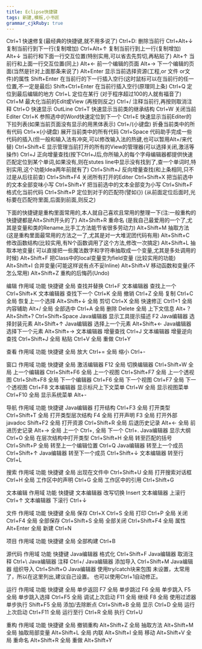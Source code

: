 ```yaml
---
title: Eclipse快捷键
tags: 新建,模板,小书匠
grammar_cjkRuby: true
---
```

Ctrl+1 快速修复(最经典的快捷键,就不用多说了)
Ctrl+D: 删除当前行 
Ctrl+Alt+↓ 复制当前行到下一行(复制增加)
Ctrl+Alt+↑ 复制当前行到上一行(复制增加)
Alt+↓ 当前行和下面一行交互位置(特别实用,可以省去先剪切,再粘贴了)
Alt+↑ 当前行和上面一行交互位置(同上)
Alt+← 前一个编辑的页面
Alt+→ 下一个编辑的页面(当然是针对上面那条来说了)
Alt+Enter 显示当前选择资源(工程,or 文件 or文件)的属性
Shift+Enter 在当前行的下一行插入空行(这时鼠标可以在当前行的任一位置,不一定是最后)
Shift+Ctrl+Enter 在当前行插入空行(原理同上条)
Ctrl+Q 定位到最后编辑的地方
Ctrl+L 定位在某行 (对于程序超过100的人就有福音了)
Ctrl+M 最大化当前的Edit或View (再按则反之)
Ctrl+/ 注释当前行,再按则取消注释
Ctrl+O 快速显示 OutLine
Ctrl+T 快速显示当前类的继承结构
Ctrl+W 关闭当前Editer
Ctrl+K 参照选中的Word快速定位到下一个
Ctrl+E 快速显示当前Editer的下拉列表(如果当前页面没有显示的用黑体表示)
Ctrl+/(小键盘) 折叠当前类中的所有代码
Ctrl+×(小键盘) 展开当前类中的所有代码
Ctrl+Space 代码助手完成一些代码的插入(但一般和输入法有冲突,可以修改输入法的热键,也可以暂用Alt+/来代替)
Ctrl+Shift+E 显示管理当前打开的所有的View的管理器(可以选择关闭,激活等操作)
Ctrl+J 正向增量查找(按下Ctrl+J后,你所输入的每个字母编辑器都提供快速匹配定位到某个单词,如果没有,则在stutes line中显示没有找到了,查一个单词时,特别实用,这个功能Idea两年前就有了)
Ctrl+Shift+J 反向增量查找(和上条相同,只不过是从后往前查)
Ctrl+Shift+F4 关闭所有打开的Editer
Ctrl+Shift+X 把当前选中的文本全部变味小写
Ctrl+Shift+Y 把当前选中的文本全部变为小写
Ctrl+Shift+F 格式化当前代码
Ctrl+Shift+P 定位到对于的匹配符(譬如{}) (从前面定位后面时,光标要在匹配符里面,后面到前面,则反之)

下面的快捷键是重构里面常用的,本人就自己喜欢且常用的整理一下(注:一般重构的快捷键都是Alt+Shift开头的了)
Alt+Shift+R 重命名 (是我自己最爱用的一个了,尤其是变量和类的Rename,比手工方法能节省很多劳动力)
Alt+Shift+M 抽取方法 (这是重构里面最常用的方法之一了,尤其是对一大堆泥团代码有用)
Alt+Shift+C 修改函数结构(比较实用,有N个函数调用了这个方法,修改一次搞定)
Alt+Shift+L 抽取本地变量( 可以直接把一些魔法数字和字符串抽取成一个变量,尤其是多处调用的时候)
Alt+Shift+F 把Class中的local变量变为field变量 (比较实用的功能)
Alt+Shift+I 合并变量(可能这样说有点不妥Inline)
Alt+Shift+V 移动函数和变量(不怎么常用)
Alt+Shift+Z 重构的后悔药(Undo)

编辑
作用域 功能 快捷键 
全局 查找并替换 Ctrl+F 
文本编辑器 查找上一个 Ctrl+Shift+K 
文本编辑器 查找下一个 Ctrl+K 
全局 撤销 Ctrl+Z 
全局 复制 Ctrl+C 
全局 恢复上一个选择 Alt+Shift+↓ 
全局 剪切 Ctrl+X 
全局 快速修正 Ctrl1+1 
全局 内容辅助 Alt+/ 
全局 全部选中 Ctrl+A 
全局 删除 Delete 
全局 上下文信息 Alt+？
Alt+Shift+?
Ctrl+Shift+Space 
Java编辑器 显示工具提示描述 F2 
Java编辑器 选择封装元素 Alt+Shift+↑ 
Java编辑器 选择上一个元素 Alt+Shift+← 
Java编辑器 选择下一个元素 Alt+Shift+→ 
文本编辑器 增量查找 Ctrl+J 
文本编辑器 增量逆向查找 Ctrl+Shift+J 
全局 粘贴 Ctrl+V 
全局 重做 Ctrl+Y 

 
查看
作用域 功能 快捷键 
全局 放大 Ctrl+= 
全局 缩小 Ctrl+- 

 
窗口
作用域 功能 快捷键 
全局 激活编辑器 F12 
全局 切换编辑器 Ctrl+Shift+W 
全局 上一个编辑器 Ctrl+Shift+F6 
全局 上一个视图 Ctrl+Shift+F7 
全局 上一个透视图 Ctrl+Shift+F8 
全局 下一个编辑器 Ctrl+F6 
全局 下一个视图 Ctrl+F7 
全局 下一个透视图 Ctrl+F8 
文本编辑器 显示标尺上下文菜单 Ctrl+W 
全局 显示视图菜单 Ctrl+F10 
全局 显示系统菜单 Alt+- 

 
导航
作用域 功能 快捷键 
Java编辑器 打开结构 Ctrl+F3 
全局 打开类型 Ctrl+Shift+T 
全局 打开类型层次结构 F4 
全局 打开声明 F3 
全局 打开外部javadoc Shift+F2 
全局 打开资源 Ctrl+Shift+R 
全局 后退历史记录 Alt+← 
全局 前进历史记录 Alt+→ 
全局 上一个 Ctrl+, 
全局 下一个 Ctrl+. 
Java编辑器 显示大纲 Ctrl+O 
全局 在层次结构中打开类型 Ctrl+Shift+H 
全局 转至匹配的括号 Ctrl+Shift+P 
全局 转至上一个编辑位置 Ctrl+Q 
Java编辑器 转至上一个成员 Ctrl+Shift+↑ 
Java编辑器 转至下一个成员 Ctrl+Shift+↓ 
文本编辑器 转至行 Ctrl+L 

 
搜索
作用域 功能 快捷键 
全局 出现在文件中 Ctrl+Shift+U 
全局 打开搜索对话框 Ctrl+H 
全局 工作区中的声明 Ctrl+G 
全局 工作区中的引用 Ctrl+Shift+G 

 
文本编辑
作用域 功能 快捷键 
文本编辑器 改写切换 Insert 
文本编辑器 上滚行 Ctrl+↑ 
文本编辑器 下滚行 Ctrl+↓ 

 
文件
作用域 功能 快捷键 
全局 保存 Ctrl+X 
Ctrl+S 
全局 打印 Ctrl+P 
全局 关闭 Ctrl+F4 
全局 全部保存 Ctrl+Shift+S 
全局 全部关闭 Ctrl+Shift+F4 
全局 属性 Alt+Enter 
全局 新建 Ctrl+N 

 
项目
作用域 功能 快捷键 
全局 全部构建 Ctrl+B 

 
源代码
作用域 功能 快捷键 
Java编辑器 格式化 Ctrl+Shift+F 
Java编辑器 取消注释 Ctrl+\ 
Java编辑器 注释 Ctrl+/ 
Java编辑器 添加导入 Ctrl+Shift+M 
Java编辑器 组织导入 Ctrl+Shift+O 
Java编辑器 使用try/catch块来包围 未设置，太常用了，所以在这里列出,建议自己设置。
也可以使用Ctrl+1自动修正。 

 
运行
作用域 功能 快捷键 
全局 单步返回 F7 
全局 单步跳过 F6 
全局 单步跳入 F5 
全局 单步跳入选择 Ctrl+F5 
全局 调试上次启动 F11 
全局 继续 F8 
全局 使用过滤器单步执行 Shift+F5 
全局 添加/去除断点 Ctrl+Shift+B 
全局 显示 Ctrl+D 
全局 运行上次启动 Ctrl+F11 
全局 运行至行 Ctrl+R 
全局 执行 Ctrl+U 

 
重构
作用域 功能 快捷键 
全局 撤销重构 Alt+Shift+Z 
全局 抽取方法 Alt+Shift+M 
全局 抽取局部变量 Alt+Shift+L 
全局 内联 Alt+Shift+I 
全局 移动 Alt+Shift+V 
全局 重命名 Alt+Shift+R 
全局 重做 Alt+Shift+Y